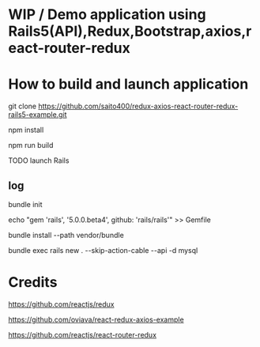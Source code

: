 # WIP / Demo application using Rails5(API),Redux,Bootstrap,axios,react-router-redux

# How to build and launch application

git clone https://github.com/saito400/redux-axios-react-router-redux-rails5-example.git

npm install

npm run build

TODO launch Rails

## log

bundle init

echo "gem 'rails', '5.0.0.beta4', github: 'rails/rails'" >> Gemfile

bundle install --path vendor/bundle

bundle exec rails new . --skip-action-cable --api -d mysql

# Credits

https://github.com/reactjs/redux

https://github.com/oviava/react-redux-axios-example

https://github.com/reactjs/react-router-redux


